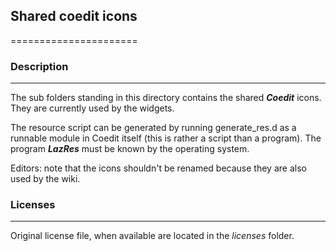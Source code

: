 ## Shared coedit icons
======================

### Description
---------------

The sub folders standing in this directory contains the shared ***Coedit*** icons.
They are currently used by the widgets.

The resource script can be generated by running generate_res.d as a runnable
module in Coedit itself (this is rather a script than a program).
The program ***LazRes*** must be known by the operating system.

Editors: note that the icons shouldn't be renamed because they are also used by the wiki.

### Licenses
------------

Original license file, when available are located in the _licenses_ folder.